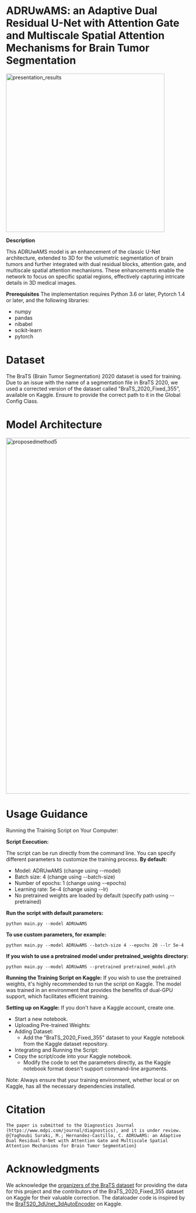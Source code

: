 # ADRUwAMS: an Adaptive Dual Residual U-Net with Attention Gate and Multiscale Spatial Attention Mechanisms for Brain Tumor Segmentation
<img width="434" alt="presentation_results" src="https://github.com/myaghoubisuraki/ADRUwAMS/assets/137851429/65d5e4e9-18fa-45b0-8521-bf815d3620a5">


__Description__

This ADRUwAMS model is an enhancement of the classic U-Net architecture, extended to 3D for the volumetric segmentation of brain tumors and further integrated with dual residual blocks, attention gate, and multiscale spatial attention mechanisms. These enhancements enable the network to focus on specific spatial regions, effectively capturing intricate details in 3D medical images.

__Prerequisites__
The implementation requires Python 3.6 or later, Pytorch 1.4 or later, and the following libraries:
*	numpy
*	pandas
*	nibabel
*	scikit-learn
*	pytorch

# Dataset
The BraTS (Brain Tumor Segmentation) 2020 dataset is used for training. Due to an issue with the name of a segmentation file in BraTS 2020, we used a corrected version of the dataset called "BraTS_2020_Fixed_355", available on Kaggle. Ensure to provide the correct path to it in the Global Config Class.


# Model Architecture
<img width="974" alt="proposedmethod5" src="https://github.com/myaghoubisuraki/ADRUwAMS/assets/137851429/317057e3-31ff-4e10-8607-79465287812e">



# Usage Guidance
Running the Training Script on Your Computer:

__Script Execution:__

The script can be run directly from the command line. You can specify different parameters to customize the training process. 
__By default:__
  * Model: ADRUwAMS (change using --model)
  * Batch size: 4 (change using --batch-size)
  * Number of epochs: 1 (change using --epochs)
  * Learning rate: 5e-4 (change using --lr)
  * No pretrained weights are loaded by default (specify path using --pretrained)

__Run the script with default parameters:__

```
python main.py --model ADRUwAMS
```

__To use custom parameters, for example:__

```
python main.py --model ADRUwAMS --batch-size 4 --epochs 20 --lr 5e-4
```

__If you wish to use a pretrained model under pretrained_weights directory:__
```
python main.py --model ADRUwAMS --pretrained pretrained_model.pth
```

__Running the Training Script on Kaggle:__
If you wish to use the pretrained weights, it's highly recommended to run the script on Kaggle. The model was trained in an environment that provides the benefits of dual-GPU support, which facilitates efficient training.

__Setting up on Kaggle:__
If you don't have a Kaggle account, create one.
* Start a new notebook.
* Uploading Pre-trained Weights:
* Adding Dataset:
  * Add the "BraTS_2020_Fixed_355" dataset to your Kaggle notebook from the Kaggle dataset repository.
* Integrating and Running the Script:
* Copy the script/code into your Kaggle notebook.
  * Modify the code to set the parameters directly, as the Kaggle notebook format doesn't support command-line arguments.

Note: Always ensure that your training environment, whether local or on Kaggle, has all the necessary dependencies installed.

# Citation
```
The paper is submitted to the Diagnostics Journal (https://www.mdpi.com/journal/diagnostics), and it is under review.
@{Yaghoubi Suraki, M.; Hernandez-Castillo, C. ADRUwAMS: an Adaptive Dual Residual U-Net with Attention Gate and Multiscale Spatial Attention Mechanisms for Brain Tumor Segmentation}
```

# Acknowledgments
We acknowledge the [organizers of the BraTS dataset](https://www.med.upenn.edu/cbica/brats2020/data.html) for providing the data for this project and the contributors of the BraTS_2020_Fixed_355 dataset on Kaggle for their valuable correction. The dataloader code is inspired by the [BraTS20_3dUnet_3dAutoEncoder](https://www.kaggle.com/code/polomarco/brats20-3dunet-3dautoencoder/notebook) on Kaggle.
